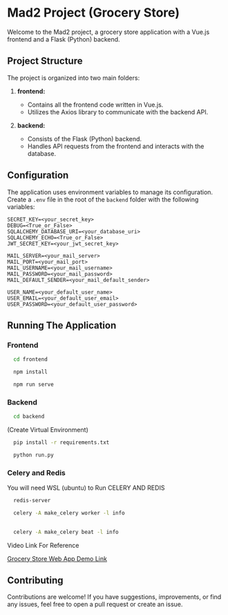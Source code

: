 # Mad2 Project (Grocery Store)

Welcome to the Mad2 project, a grocery store application with a Vue.js frontend and a Flask (Python) backend.

## Project Structure

The project is organized into two main folders:

1. **frontend:**
   - Contains all the frontend code written in Vue.js.
   - Utilizes the Axios library to communicate with the backend API.

2. **backend:**
   - Consists of the Flask (Python) backend.
   - Handles API requests from the frontend and interacts with the database.

## Configuration

The application uses environment variables to manage its configuration. Create a `.env` file in the root of the `backend` folder with the following variables:

```env
SECRET_KEY=<your_secret_key>
DEBUG=<True_or_False>
SQLALCHEMY_DATABASE_URI=<your_database_uri>
SQLALCHEMY_ECHO=<True_or_False>
JWT_SECRET_KEY=<your_jwt_secret_key>

MAIL_SERVER=<your_mail_server>
MAIL_PORT=<your_mail_port>
MAIL_USERNAME=<your_mail_username>
MAIL_PASSWORD=<your_mail_password>
MAIL_DEFAULT_SENDER=<your_mail_default_sender>

USER_NAME=<your_default_user_name>
USER_EMAIL=<your_default_user_email>
USER_PASSWORD=<your_default_user_password>
```

## Running The Application

### Frontend

```bash
  cd frontend
```
```bash
  npm install
```
```bash
  npm run serve
```

### Backend

```bash
  cd backend
```
(Create Virtual Environment)

```bash
  pip install -r requirements.txt
```
```bash
  python run.py
```

### Celery and Redis

You will need WSL (ubuntu) to Run CELERY AND REDIS


```bash
  redis-server
```

```bash
  celery -A make_celery worker -l info
  
```
```bash
  celery -A make_celery beat -l info
```

Video Link For Reference

[Grocery Store Web App Demo Link](https://www.youtube.com/watch?v=W4YQrcDyZTc)


## Contributing

Contributions are welcome! If you have suggestions, improvements, or find any issues, feel free to open a pull request or create an issue.
